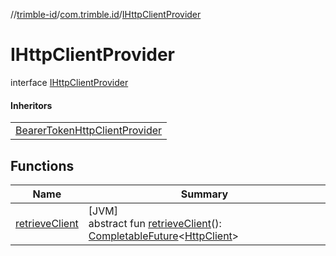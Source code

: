 //[trimble-id](../../../index.md)/[com.trimble.id](../index.md)/[IHttpClientProvider](index.md)

# IHttpClientProvider

interface [IHttpClientProvider](index.md)

#### Inheritors

| |
|---|
| [BearerTokenHttpClientProvider](../-bearer-token-http-client-provider/index.md) |

## Functions

| Name | Summary |
|---|---|
| [retrieveClient](retrieve-client.md) | [JVM]<br>abstract fun [retrieveClient](retrieve-client.md)(): [CompletableFuture](https://docs.oracle.com/javase/8/docs/api/java/util/concurrent/CompletableFuture.html)&lt;[HttpClient](../-http-client/index.md)&gt; |
